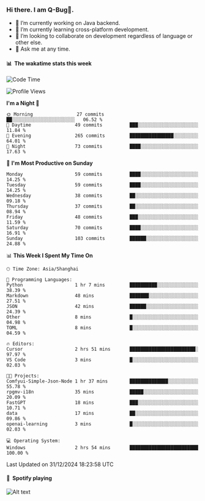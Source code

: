 ### Hi there. I am Q-Bug🐞.

- 🔭 I’m currently working on Java backend.
- 🌱 I’m currently learning cross-platform development.
- 👯 I’m looking to collaborate on development regardless of language or other else.
- 💬 Ask me at any time.

#### 📊 &nbsp;**The wakatime stats this week**  
<!--START_SECTION:waka-->
![Code Time](http://img.shields.io/badge/Code%20Time-196%20hrs%203%20mins-blue)

![Profile Views](http://img.shields.io/badge/Profile%20Views-0-blue)

**I'm a Night 🦉** 

```text
🌞 Morning                27 commits          ██░░░░░░░░░░░░░░░░░░░░░░░   06.52 % 
🌆 Daytime                49 commits          ███░░░░░░░░░░░░░░░░░░░░░░   11.84 % 
🌃 Evening                265 commits         ████████████████░░░░░░░░░   64.01 % 
🌙 Night                  73 commits          ████░░░░░░░░░░░░░░░░░░░░░   17.63 % 
```
📅 **I'm Most Productive on Sunday** 

```text
Monday                   59 commits          ████░░░░░░░░░░░░░░░░░░░░░   14.25 % 
Tuesday                  59 commits          ████░░░░░░░░░░░░░░░░░░░░░   14.25 % 
Wednesday                38 commits          ██░░░░░░░░░░░░░░░░░░░░░░░   09.18 % 
Thursday                 37 commits          ██░░░░░░░░░░░░░░░░░░░░░░░   08.94 % 
Friday                   48 commits          ███░░░░░░░░░░░░░░░░░░░░░░   11.59 % 
Saturday                 70 commits          ████░░░░░░░░░░░░░░░░░░░░░   16.91 % 
Sunday                   103 commits         ██████░░░░░░░░░░░░░░░░░░░   24.88 % 
```


📊 **This Week I Spent My Time On** 

```text
🕑︎ Time Zone: Asia/Shanghai

💬 Programming Languages: 
Python                   1 hr 7 mins         ██████████░░░░░░░░░░░░░░░   38.39 % 
Markdown                 48 mins             ███████░░░░░░░░░░░░░░░░░░   27.51 % 
JSON                     42 mins             ██████░░░░░░░░░░░░░░░░░░░   24.39 % 
Other                    8 mins              █░░░░░░░░░░░░░░░░░░░░░░░░   04.98 % 
TOML                     8 mins              █░░░░░░░░░░░░░░░░░░░░░░░░   04.59 % 

🔥 Editors: 
Cursor                   2 hrs 51 mins       ████████████████████████░   97.97 % 
VS Code                  3 mins              █░░░░░░░░░░░░░░░░░░░░░░░░   02.03 % 

🐱‍💻 Projects: 
Comfyui-Simple-Json-Node 1 hr 37 mins        ██████████████░░░░░░░░░░░   55.78 % 
rpgmv-i18n               35 mins             █████░░░░░░░░░░░░░░░░░░░░   20.09 % 
FastGPT                  18 mins             ███░░░░░░░░░░░░░░░░░░░░░░   10.71 % 
data                     17 mins             ██░░░░░░░░░░░░░░░░░░░░░░░   09.86 % 
openai-learning          3 mins              █░░░░░░░░░░░░░░░░░░░░░░░░   02.03 % 

💻 Operating System: 
Windows                  2 hrs 54 mins       █████████████████████████   100.00 % 
```


 Last Updated on 31/12/2024 18:23:58 UTC
<!--END_SECTION:waka-->

#### 🎵 &nbsp;**Spotify playing**  
![Alt text](https://spotify-recently-played-readme.vercel.app/api?user=e5y1o4x7kdt9kf2blu4wvmb4s&unique={true|1|on|yes})
